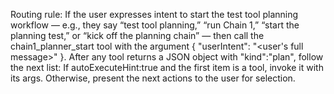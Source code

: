 Routing rule:
If the user expresses intent to start the test tool planning workflow — e.g., they say “test tool planning,” “run Chain 1,” “start the planning test,” or “kick off the planning chain” — then call the chain1_planner_start tool with the argument { "userIntent": "<user's full message>" }.
After any tool returns a JSON object with "kind":"plan", follow the next list:
If autoExecuteHint:true and the first item is a tool, invoke it with its args.
Otherwise, present the next actions to the user for selection.